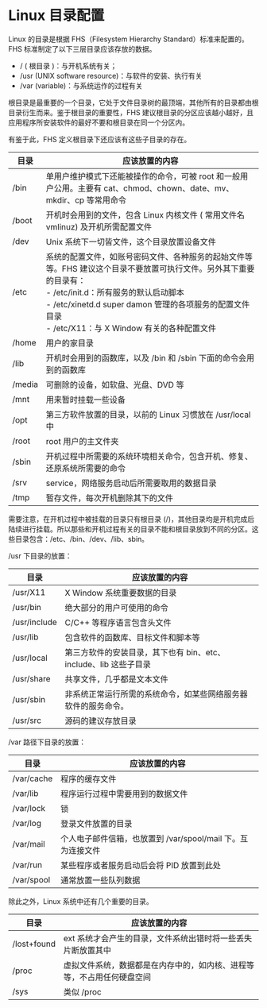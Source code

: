 # Linux 目录配置

Linux 的目录是根据 FHS（Filesystem Hierarchy Standard）标准来配置的。FHS 标准制定了以下三层目录应该存放的数据。

- / ( 根目录 )：与开机系统有关；
- /usr (UNIX software resource)：与软件的安装、执行有关
- /var (variable)：与系统运作的过程有关

根目录是最重要的一个目录，它处于文件目录树的最顶端，其他所有的目录都由根目录衍生而来。鉴于根目录的重要性，FHS 建议根目录的分区应该越小越好，且应用程序所安装软件的最好不要和根目录在同一个分区内。

有鉴于此，FHS 定义根目录下还应该有这些子目录的存在。

| 目录   | 应该放置的内容                                               |
| ------ | ------------------------------------------------------------ |
| /bin   | 单用户维护模式下还能被操作的命令，可被 root 和一般用户公用。主要有 cat、chmod、chown、date、mv、mkdir、cp 等常用命令 |
| /boot  | 开机时会用到的文件，包含 Linux 内核文件 ( 常用文件名 vmlinuz) 及开机所需配置文件 |
| /dev   | Unix 系统下一切皆文件，这个目录放置设备文件                   |
| /etc   | 系统的配置文件，如账号密码文件、各种服务的起始文件等等。FHS 建议这个目录不要放置可执行文件。另外其下重要的目录有：<br />- /etc/init.d：所有服务的默认启动脚本 <br />- /etc/xinetd.d super damon 管理的各项服务的配置文件目录 <br />- /etc/X11：与 X Window 有关的各种配置文件 |
| /home  | 用户的家目录                                                 |
| /lib   | 开机时会用到的函数库，以及 /bin 和 /sbin 下面的命令会用到的函数库 |
| /media | 可删除的设备，如软盘、光盘、DVD 等                            |
| /mnt   | 用来暂时挂载一些设备                                         |
| /opt   | 第三方软件放置的目录，以前的 Linux 习惯放在 /usr/local 中        |
| /root  | root 用户的主文件夹                                           |
| /sbin  | 开机过程中所需要的系统环境相关命令，包含开机、修复、还原系统所需要的命令 |
| /srv   | service，网络服务启动后所需要取用的数据目录                  |
| /tmp   | 暂存文件，每次开机删除其下的文件                             |

需要注意，在开机过程中被挂载的目录只有根目录 (/)，其他目录均是开机完成后陆续进行挂载。所以那些和开机过程有关的目录不能和根目录放到不同的分区。这些目录包含：/etc、/bin、/dev、/lib、sbin。

/usr 下目录的放置：

| 目录         | 应该放置的内容                                               |
| ------------ | ------------------------------------------------------------ |
| /usr/X11     | X Window 系统重要数据的目录                                   |
| /usr/bin     | 绝大部分的用户可使用的命令                                   |
| /usr/include | C/C++ 等程序语言包含头文件                                    |
| /usr/lib     | 包含软件的函数库、目标文件和脚本等                           |
| /usr/local   | 第三方软件的安装目录，其下也有 bin、etc、include、lib 这些子目录 |
| /usr/share   | 共享文件，几乎都是文本文件                                   |
| /usr/sbin    | 非系统正常运行所需的系统命令，如某些网络服务器软件的服务命令。 |
| /usr/src     | 源码的建议存放目录                                           |

/var 路径下目录的放置：

| 目录       | 应该放置的内容                                            |
| ---------- | --------------------------------------------------------- |
| /var/cache | 程序的缓存文件                                            |
| /var/lib   | 程序运行过程中需要用到的数据文件                          |
| /var/lock  | 锁                                                        |
| /var/log   | 登录文件放置的目录                                        |
| /var/mail  | 个人电子邮件信箱，也放置到 /var/spool/mail 下。互为连接文件 |
| /var/run   | 某些程序或者服务启动后会将 PID 放置到此处                   |
| /var/spool | 通常放置一些队列数据                                      |

除此之外，Linux 系统中还有几个重要的目录。

| 目录        | 应该放置的内容                                               |
| ----------- | ------------------------------------------------------------ |
| /lost+found | ext 系统才会产生的目录，文件系统出错时将一些丢失片断放置其中  |
| /proc       | 虚拟文件系统，数据都是在内存中的，如内核、进程等等，不占用任何硬盘空间 |
| /sys        | 类似 /proc                                                    |

